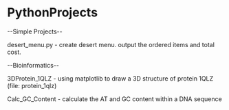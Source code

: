 # PythonProjects

--Simple Projects--

desert_menu.py - create desert menu. output the ordered items and total cost.


--Bioinformatics-- 

3DProtein_1QLZ - using matplotlib to draw a 3D structure of protein 1QLZ (file: protein_1qlz)

Calc_GC_Content - calculate the AT and GC content within a DNA sequence
